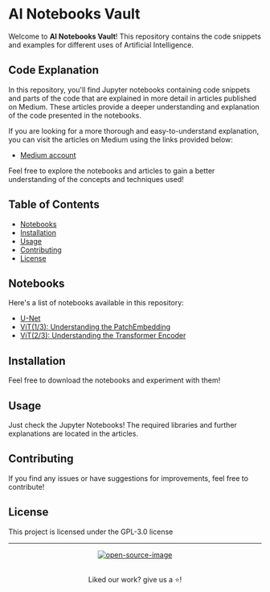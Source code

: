 # AI Notebooks Vault

Welcome to <b>AI Notebooks Vault</b>! This repository contains the code snippets and examples for different uses of Artificial Intelligence.

## Code Explanation

In this repository, you'll find Jupyter notebooks containing code snippets and parts of the code that are explained in more detail in articles published on Medium. These articles provide a deeper understanding and explanation of the code presented in the notebooks.

If you are looking for a more thorough and easy-to-understand explanation, you can visit the articles on Medium using the links provided below:

- [Medium account](https://medium.com/@fernandopalominocobo)

Feel free to explore the notebooks and articles to gain a better understanding of the concepts and techniques used!

## Table of Contents
- [Notebooks](#notebooks)
- [Installation](#installation)
- [Usage](#usage)
- [Contributing](#contributing)
- [License](#license)

## Notebooks

Here's a list of notebooks available in this repository:

- [U-Net](https://github.com/FernandoPC25/AINotebooksVault/blob/main/UNet-CarvanaDataset.ipynb)
- [ViT(1/3): Understanding the PatchEmbedding](https://github.com/FernandoPC25/AINotebooksVault/blob/main/vit-part1.ipynb)
- [ViT(2/3): Understanding the Transformer Encoder](https://github.com/FernandoPC25/AINotebooksVault/blob/main/vit-part2.ipynb)


## Installation

Feel free to download the notebooks and experiment with them!

## Usage

Just check the Jupyter Notebooks! The required libraries and further explanations are located in the articles.

## Contributing

If you find any issues or have suggestions for improvements, feel free to contribute!

## License

This project is licensed under the GPL-3.0 license

____
<div align="center">
    <a href="">
        <img alt="open-source-image"
        src="https://badges.frapsoft.com/os/v1/open-source.svg?v=103">
    </a>
</div>
<br/>
<div align="center">
    <p>Liked our work? give us a ⭐!</p>
</div>


